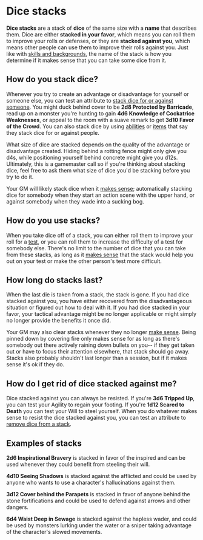 # Dice stacks

**Dice stacks** are a stack of **dice** of the same size with a **name** that describes them. Dice are either **stacked in your favor**, which means you can roll them to improve your rolls or defenses, or they are **stacked against you**, which means other people can use them to improve their rolls against you. Just like with [skills and backgrounds](../character/backgrounds.md), the name of the stack is how you determine if it makes sense that you can take some dice from it.

## How do you stack dice?

Whenever you try to create an advantage or disadvantage for yourself or someone else, you can test an attribute to [stack dice for or against someone](basic_actions.md#stacking-dice-for-or-against-someone). You might duck behind cover to be **2d8 Protected by Barricade**, read up on a monster you're hunting to gain **4d6 Knowledge of Cockatrice Weaknesses**, or appeal to the room with a suave remark to get **3d10 Favor of the Crowd**. You can also stack dice by using [abilities](../character/abilities.md) or [items](../character/equipment.md) that say they stack dice for or against people.

What size of dice are stacked depends on the quality of the advantage or disadvantage created. Hiding behind a rotting fence might only give you d4s, while positioning yourself behind concrete might give you d12s. Ultimately, this is a gamemaster call so if you're thinking about stacking dice, feel free to ask them what size of dice you'd be stacking before you try to do it.

Your GM will likely stack dice when it [makes sense](../getting_started/index.md#narrative-truth); automatically stacking dice for somebody when they start an action scene with the upper hand, or against somebody when they wade into a sucking bog. 

## How do you use stacks?

When you take dice off of a stack, you can either roll them to improve your roll for a [test](tests.md), or you can roll them to increase the difficulty of a test for somebody else. There's no limit to the number of dice that you can take from these stacks, as long as it [makes sense](../getting_started/index.md#narrative-truth) that the stack would help you out on your test or make the other person's test more difficult.

## How long do stacks last?

When the last die is taken from a stack, the stack is gone. If you had dice stacked against you, you have either recovered from the disadvantageous situation or figured out how to deal with it. If you had dice stacked in your favor, your tactical advantage might be no longer applicable or might simply no longer provide the benefits it once did.

Your GM may also clear stacks whenever they no longer [make sense](../getting_started/index.md#narrative-truth). Being pinned down by covering fire only makes sense for as long as there's somebody out there actively raining down bullets on you-- if they get taken out or have to focus their attention elsewhere, that stack should go away. Stacks also probably shouldn't last longer than a session, but if it makes sense it's ok if they do.

## How do I get rid of dice stacked against me?

Dice stacked against you can always be resisted. If you're **3d6 Tripped Up**, you can test your Agility to regain your footing. If you're **1d12 Scared to Death** you can test your Will to steel yourself. When you do whatever makes sense to resist the dice stacked against you, you can test an attribute to [remove dice from a stack](basic_actions.md#unstacking-dice).

## Examples of stacks

**2d6 Inspirational Bravery** is stacked in favor of the inspired and can be used whenever they could benefit from steeling their will.

**4d10 Seeing Shadows** is stacked against the afflicted and could be used by anyone who wants to use a character's hallucinations against them.

**3d12 Cover behind the Parapets** is stacked in favor of anyone behind the stone fortifications and could be used to defend against arrows and other dangers.

**6d4 Waist Deep in Sewage** is stacked against the hapless wader, and could be used by monsters lurking under the water or a sniper taking advantage of the character's slowed movements.